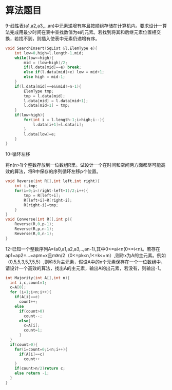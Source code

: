 # 算法题目

9-线性表\(a1,a2,a3,...an\)中元素递增有序且按顺组存储在计算机内。要求设计一算法完成用最少时间在表中查找数值为e的元素。若找到将其和后继元素位置相交换，若找不到，则插入使表中元素仍递增有序。

```cpp
void SearchInsert(SqList &l,ElemType e){    
    int low=0,high=l.length-1,mid;
    while(low<=high){
        mid = (low+high)/2;
        if(l.data[mid]==e) break;
        else if(l.data[mid]>e) low = mid+1;
        else high = mid-1;
    }
    if(l.data[mid]==e&&mid!=n-1){
        ElemType tmp;
        tmp = l.data[mid];
        l.data[mid] = l.data[mid+1];
        l.data[mid+1] = tmp;
    }
    if(low>high){
        for(int i = l.length-1;i>high;i--){
            l.data[i+1]=l.data[i];
        }
        l.data[low]=e;
    }
}
```

10-循环左移

将n\(n&gt;1\)个整数存放到一位数组R里。试设计一个在时间和空间两方面都尽可能高效的算法，将R中保存的序列循环左移p个位置。

```c
void Reverse(int R[],int left,int right){
    int i,tmp;
    for(i=0;i<(right-left+1)/2;i++){
        tmp = R[left+i];
        R[left+i]=R[right-i];
        R[right-i]=tmp;
    }
}
void Converse(int R[],int p){
    Reverse(R,0,p-1);
    Reverse(R,p,n-1);
    Reverse(R,0,n-1);
}
```

12-已知一个整数序列A=\(a0,a1,a2,a3,..,an-1\),其中0&lt;=ai&lt;n\(0&lt;=i&lt;n\)。若存在ap1=ap2=...=apm=x且m》n/2（0&lt;=pk&lt;n,1&lt;=k&lt;=m）,则称x为A的主元素。例如（0,5,5,3,5,7,5,5）,则称5为主元素，假设A中的n个元素保存在一个一位数组中，请设计一个高效的算法，找出A的主元素，输出A的出元素，若没有，则输出-1。

```c
int Majority(int A[],int n){
  int i,c,count=1;
  c=A[0];
  for (i=1;i<n;i++){
    if(A[i]==c)
      count++;
    else
      if(count>0)
        count--;
      else{
        c=A[i];
        count=1;
      }
  }
  if(count>0){
    for(i=count=0;i<n;i++){
      if(A[i]==c)
        count++
    }
    if(count>n/2)return c;
    else return -1;
  }
}
```

